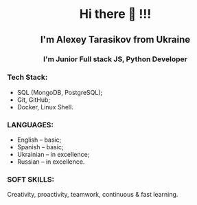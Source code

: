 ### <h1 align="center">Hi there 👋 !!!</h1>

### <h2 align="center">I'm Alexey Tarasikov from Ukraine</h2>

### <h3 align="center">I'm Junior Full stack JS, Python Developer</h3>

### Tech Stack:
- SQL (MongoDB, PostgreSQL);
- Git, GitHub;
- Docker, Linux Shell.

### LANGUAGES:
- English – basic;
- Spanish – basic;
- Ukrainian – in excellence;
- Russian – in excellence.

### SOFT SKILLS:
Creativity, proactivity, teamwork, continuous & fast learning.

<!--
**TarasikovAlexey/TarasikovAlexey** is a ✨ _special_ ✨ repository because its `README.md` (this file) appears on your GitHub profile.

Here are some ideas to get you started:

- 🔭 I’m currently working on ...
- 🌱 I’m currently learning ...
- 👯 I’m looking to collaborate on ...
- 🤔 I’m looking for help with ...
- 💬 Ask me about ...
- 📫 How to reach me: ...
- 😄 Pronouns: ...
- ⚡ Fun fact: ...
-->
